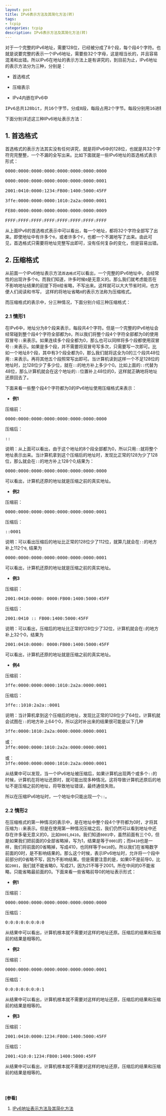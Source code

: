 ```yaml
---
layout: post
title: IPv6表示方法及其简化方法(转)
tags:
- tcpip
categories: tcpip
description: IPv6表示方法及其简化方法(转)
---
```



对于一个完整的IPv6地址，需要128位，已经被分成了8个段，每个段4个字符。也就是说要完整的表示一个IPv6地址，需要些32个字母，这是相当长的，并且容易混淆和出错。所以IPv6在地址的表示方法上是有讲究的，到目前为止，IPv6地址的表示方法分为三种，分别是：

* 首选格式

* 压缩表示

* IPv4内嵌在IPv6中


<!-- more -->

<pre>
IPv6总共128bit，共16个字节，分成8段，每段占用2个字节。每段分别用16进制表示，刚好是4个字符。
</pre>

下面分别详述这三种IPv6地址表示方法：

## 1. 首选格式
首选格式的表示方法其实没有任何讲究，就是将IPv6中的128位，也就是共32个字符完完整整，一个不漏的全写出来。比如下面就是一些IPv6地址的首选格式表示形式：
<pre>
0000:0000:0000:0000:0000:0000:0000:0000

0000:0000:0000:0000:0000:0000:0000:0001

2001:0410:0000:1234:FB00:1400:5000:45FF

3ffe:0000:0000:0000:1010:2a2a:0000:0001

FE80:0000:0000:0000:0000:0000:0000:0009

FFFF:FFFF:FFFF:FFFF:FFFF:FFFF:FFFF:FFFF
</pre>
从上面IPv6的首选格式表示中可以看出，每一个地址，都将32个字符全部写了出来。即使地址中有许多个```0```，或者许多个```F```，也都一个不漏地写了出来。由此可见，首选格式只需要将地址完整写出即可，没有任何复杂的变化，但是容易出错。

## 2. 压缩格式
从前面一个IPv6地址表示方法```首选格式```可以看出，一个完整的IPv6地址中，会经常性的出现许多个```0```。而我们知道，许多时候```0```是无意义的。那么我们就考虑能否在不影响地址结果的前提下将```0```给省略，不写出来。这样就可以大大节省时间，也方便人们阅读和书写， 这样的将地址省略```0```的表示方法称为压缩格式。

而压缩格式的表示中，分三种情况，下面分别介绍三种压缩格式：

### 2.1 情形1

在IPv6中，地址分为8个段来表示，每段共4个字符。但是一个完整的IPv6地址会经常碰到整个段4个字符全部都为```0```，所以我们将整个段4个字符全部都为0的使用双冒号```::```来表示。如果连续多个段全都为0，那么也可以同样将多个段都使用双冒号```::```来表示。如果是多个段，并不需要将双冒号写多次，只需要写一次即可。比如一个地址8个段，其中有3个段全都为0，那么我们就将这全为0的三个段共48位用```::```来表示。再将其他五个段照常写出即可。当计算机读到这样一个不足128位的地址时，比128位少了多少位，就在```::```的地方补上多少个0。比如上面的```::```代替为48位，那么计算机就会在这个地址的```::```位置补上48位的0，这样就正确地将地址还原回去了。

下面来看一些整个段4个字符都为0的IPv6地址使用压缩格式来表示：

* **例1**

压缩前：
<pre>
0000:0000:0000:0000:0000:0000:0000:0000
</pre>

压缩后：
<pre>
::
</pre>
说明：从上面可以看出，由于这个地址的8个段全部都为0，所以只用```::```就将整个地址表示出来。当计算机拿到这个压缩后的地址时，发现比正常的128为少了128位，那么就会在```::```的地方补上128个0,结果为：
<pre>
0000:0000:0000:0000:0000:0000:0000:0000
</pre>
可以看出，计算机还原的地址就是压缩之前的真实地址。

* **例2**

压缩前：
<pre>
0000:0000:0000:0000:0000:0000:0000:0001
</pre>
压缩后：
<pre>
::0001
</pre>

说明：可以看出压缩后的地址比正常的128位少了112位，就算几就会在```::```的地方补上112个```0```, 结果为
<pre>
0000:0000:0000:0000:0000:0000:0000:0001
</pre>
可以看出，计算机还原的地址就是压缩之前的真实地址。

* **例3**

压缩前：
<pre>
2001:0410:0000: 0000:FB00:1400:5000:45FF
</pre>
压缩后：
<pre>
2001:0410 :: FB00:1400:5000:45FF
</pre>
说明：可以看出，压缩后的地址比正常的128位少了32位，计算机就会在::的地方补上32个0，结果为
<pre>
2001:0410:0000: 0000:FB00:1400:5000:45FF
</pre>
可以看出，计算机还原的地址就是压缩之前的真实地址。


* **例4**

压缩前：
<pre>
3ffe:0000:0000:0000:1010:2a2a:0000:0001
</pre>
压缩后：
<pre>
3ffe::1010:2a2a::0001
</pre>

说明：当计算机拿到这个压缩后的地址，发现比正常的128位少了64位，计算机就会试图在```::```的地方补上64个0，所以这时补出来的结果很可能是以下几种
<pre>
3ffe:0000:1010:2a2a:0000:0000:0000:0001

或：
3ffe:0000:0000:1010:2a2a:0000:0000:0001

或：
3ffe:0000:0000:0000:1010:2a2a:0000:0001
</pre>
从结果中可以发现，当一个IPv6地址被压缩后，如果计算机出现两个或多个```::```的时候，计算机在将地址还原时，就可能出现多种情况。这将导致计算机还原后的地址不是压缩之前的地址，将导致地址错误，最终通信失败。

所以在压缩IPv6地址时，一个地址中只能出现一个```::```。


### 2.2 情形2
在压缩格式的第一种情况的表示中，是在地址中整个段4个字符都为0时，才将其压缩为```::```来表示。但是在使用第一种情况压缩之后，我们仍然可以看到地址中还存在许多毫无意义的0，比如```0001```,```0410```。我们知道```0001```中，虽然前面有三个0，但是如果我们把前面的0全部省略掉，写为1，结果是等于```0001```的；而```0410```也是一样，我们将前面的0省略掉，写成410，也同样等于```0410```的。所以我们在省略数字前面的0时，是不影响结果的。那么这个时候，表示IPv6地址时，允许将一个段中前部分的0省略不写，因为不影响结果。但是需要注意的是，如果0不是前导0，比如```2001```，我们就不能省略0，写成21，因为21不等于2001。所在中间的0不能省略，只能省略最前面的0。下面来看一些省略前导0的地址表示形式：

* **例1**

压缩前：
<pre>
0000:0000:0000:0000:0000:0000:0000:0000
</pre>
压缩后：
<pre>
0:0:0:0:0:0:0:0
</pre>
从结果中可以看出，计算机根本就不需要对这样的地址还原。压缩后的结果和压缩前的结果是相等的。

* **例2**

压缩前：
<pre>
0000:0000:0000:0000:0000:0000:0000:0001
</pre>
压缩后：
<pre>
0:0:0:0:0:0:0:1
</pre>
从结果中可以看出，计算机根本就不需要对这样的地址还原，压缩后的结果和压缩前的结果是相等的。

* **例3**

压缩前：
<pre>
2001:0410:0000:1234:FB00:1400:5000:45FF
</pre>
压缩后：
<pre>
2001:410:0:1234:FB00:1400:5000:45FF
</pre>
从结果中可以看出，计算机根本就不需要对这样的地址还原，压缩后的结果和压缩前的结果是相等的。



<br />
<br />

**[参看]**

1. [IPv6地址表示方法及其简化方法](http://www.sohu.com/a/132928812_470081)



<br />
<br />
<br />

